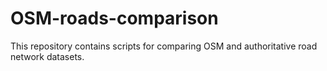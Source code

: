 # OSM-roads-comparison
This repository contains scripts for comparing OSM and authoritative road network datasets.
